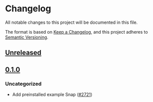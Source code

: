 # Changelog

All notable changes to this project will be documented in this file.

The format is based on [Keep a Changelog](https://keepachangelog.com/en/1.0.0/),
and this project adheres to [Semantic Versioning](https://semver.org/spec/v2.0.0.html).

## [Unreleased]

## [0.1.0]

### Uncategorized

- Add preinstalled example Snap ([#2721](https://github.com/MetaMask/snaps/pull/2721))

[Unreleased]: https://github.com/MetaMask/snaps/compare/@metamask/preinstalled-example-snap@0.1.0...HEAD
[0.1.0]: https://github.com/MetaMask/snaps/releases/tag/@metamask/preinstalled-example-snap@0.1.0
